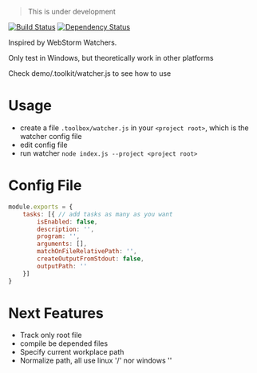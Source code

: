> This is under development

[![Build Status](https://travis-ci.org/valaxy/toolkit-watcher.svg?branch=master)](https://travis-ci.org/valaxy/toolkit-watcher)
[![Dependency Status](https://david-dm.org/valaxy/toolkit-watcher.svg)](https://david-dm.org/valaxy/toolkit-watcher)

Inspired by WebStorm Watchers.

Only test in Windows, but theoretically work in other platforms

Check demo/.toolkit/watcher.js to see how to use

# Usage
- create a file `.toolbox/watcher.js` in your `<project root>`, which is the watcher config file
- edit config file
- run watcher `node index.js --project <project root>`

# Config File
```javascript
module.exports = {
    tasks: [{ // add tasks as many as you want
        isEnabled: false,
        description: '',
        program: '',
        arguments: [],
        matchOnFileRelativePath: '',
        createOutputFromStdout: false,
        outputPath: ''
    }]
}
```

# Next Features
- Track only root file
- compile be depended files
- Specify current workplace path
- Normalize path, all use linux '/' nor windows '\'
